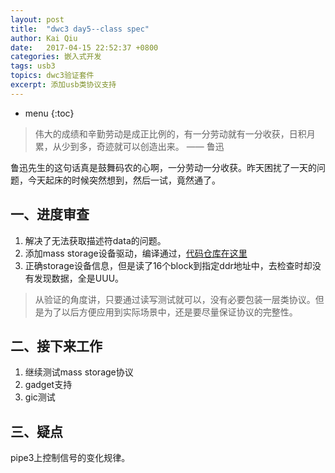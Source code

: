```yaml
---
layout: post
title:  "dwc3 day5--class spec"
author: Kai Qiu
date:   2017-04-15 22:52:37 +0800
categories: 嵌入式开发
tags: usb3
topics: dwc3验证套件
excerpt: 添加usb类协议支持
---
```


* menu
{:toc}

> 伟大的成绩和辛勤劳动是成正比例的，有一分劳动就有一分收获，日积月累，从少到多，奇迹就可以创造出来。 —— 鲁迅

鲁迅先生的这句话真是鼓舞码农的心啊，一分劳动一分收获。昨天困扰了一天的问题，今天起床的时候突然想到，然后一试，竟然通了。

## 一、进度审查

1. 解决了无法获取描述符data的问题。
2. 添加mass storage设备驱动，编译通过，[代码仓库在这里](https://github.com/abcamus/dwc3-portable)
3. 正确storage设备信息，但是读了16个block到指定ddr地址中，去检查时却没有发现数据，全是UUU。

> 从验证的角度讲，只要通过读写测试就可以，没有必要包装一层类协议。但是为了以后方便应用到实际场景中，还是要尽量保证协议的完整性。

## 二、接下来工作

1. 继续测试mass storage协议
2. gadget支持
3. gic测试

## 三、疑点

pipe3上控制信号的变化规律。

